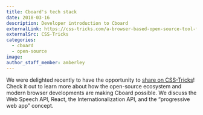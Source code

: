 ```yaml
---
title: Cboard's tech stack
date: 2018-03-16
description: Developer introduction to Cboard
externalLink: https://css-tricks.com/a-browser-based-open-source-tool-for-alternative-communication/
externalSrc: CSS-Tricks
categories:
  - cboard
  - open-source
image:
author_staff_member: amberley
---
```


We were delighted recently to have the opportunity to [share on CSS-Tricks](https://css-tricks.com/a-browser-based-open-source-tool-for-alternative-communication/)! Check it out to learn more about how the open-source ecosystem and modern browser developments are making Cboard possible. We discuss the Web Speech API, React, the Internationalization API, and the “progressive web app” concept.